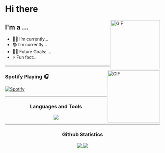 # Hi there

<img align="right" alt="GIF" height="160px" src="https://media.giphy.com/media/du3J3cXyzhj75IOgvA/giphy.gif" />

## I'm a ...

- 👨‍💻 I’m currently...
- 📚 I’m currently...
- 💪🏼 Future Goals: ...
- ⚡ Fun fact:..

---

<img align="right" alt="GIF" height="170px" src="https://media.giphy.com/media/J5B1Y8QZnzXXbLQIBu/giphy.gif" />

### Spotify Playing 🎧

[![Spotify](https://novatorem.bgstatic.vercel.app/api/spotify)](https://open.spotify.com/user/31hadefsewwk5c2iklh6xd7chl4e?si=a38d323c99974cf7)

---



<h3 align="center"> Languages and Tools </h3>
<p align="center">
  <a href="https://skillicons.dev">
    <img src="https://skillicons.dev/icons?i=html,css,javascript,typescript,bootstrap,jquery,react,redux,materialui,dotnet,cs,java,py&perline=14" />
  </a>
</p>

---

  <h3 align="center"> Github Statistics </h3>
  
  <div align="center"> 
     <a href="">
      <img align="center" src="https://github-readme-stats-sigma-five.vercel.app/api?username=nieyim&show_icons=true&include_all_commits=true&count_private=true&theme=react&line_height=40" />
    </a>
    <a href="">
      <img align="center" src="https://github-readme-stats.vercel.app/api/top-langs/?username=nieyim&theme=react&line_height=40&hide=css"/>
    </a>
</div



